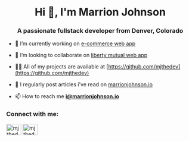 <h1 align="center">Hi 👋, I'm Marrion Johnson</h1>
<h3 align="center">A passionate fullstack developer from Denver, Colorado</h3>

- 🔭 I’m currently working on [e-commerce web app](https://ecomie.netlify.app)

- 👯 I’m looking to collaborate on [liberty mutual web app](https://lbm.netlify.app)

- 👨‍💻 All of my projects are available at [https://github.com/mjthedev](https://github.com/mjthedev)

- 📝 I regularly post articles i've read on [marrionjohnson.io](marrionjohnson.io)

- 📫 How to reach me **i@marrionjohnson.io**

<h3 align="left">Connect with me:</h3>
<p align="left">
<a href="https://dribbble.com/mjthedev" target="blank"><img align="center" src="https://raw.githubusercontent.com/rahuldkjain/github-profile-readme-generator/master/src/images/icons/Social/dribbble.svg" alt="mjthedev" height="30" width="40" /></a>
<a href="https://www.leetcode.com/mjthedev" target="blank"><img align="center" src="https://raw.githubusercontent.com/rahuldkjain/github-profile-readme-generator/master/src/images/icons/Social/leet-code.svg" alt="mjthedev" height="30" width="40" /></a>
</p>
